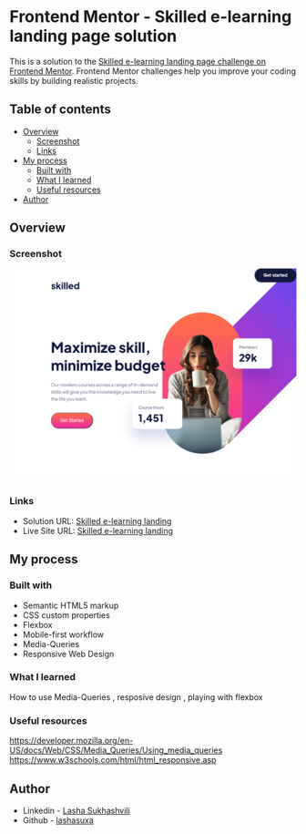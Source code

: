 # Frontend Mentor - Skilled e-learning landing page solution

This is a solution to the [Skilled e-learning landing page challenge on Frontend Mentor](https://www.frontendmentor.io/challenges/skilled-elearning-landing-page-S1ObDrZ8q). Frontend Mentor challenges help you improve your coding skills by building realistic projects.

## Table of contents

- [Overview](#overview)
  - [Screenshot](#screenshot)
  - [Links](#links)
- [My process](#my-process)
  - [Built with](#built-with)
  - [What I learned](#what-i-learned)
  - [Useful resources](#useful-resources)
- [Author](#author)

## Overview

### Screenshot

![](/assets/skilled-elearning-landing-scr-shot.png)

### Links

- Solution URL: [Skilled e-learning landing](https://github.com/lashasuxa/skilled-elearning-landing-page)
- Live Site URL: [Skilled e-learning landing](https://lashasuxa.github.io/skilled-elearning-landing-page/)

## My process

### Built with

- Semantic HTML5 markup
- CSS custom properties
- Flexbox
- Mobile-first workflow
- Media-Queries
- Responsive Web Design

### What I learned

How to use Media-Queries , resposive design , playing with flexbox

### Useful resources

https://developer.mozilla.org/en-US/docs/Web/CSS/Media_Queries/Using_media_queries
https://www.w3schools.com/html/html_responsive.asp

## Author

- Linkedin - [Lasha Sukhashvili](https://www.linkedin.com/in/lasha-sukhashvili-337034150/)
- Github - [lashasuxa](https://github.com/lashasuxa)

